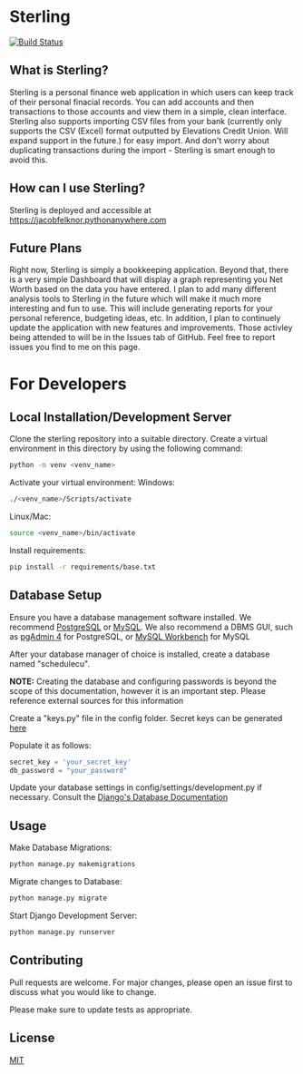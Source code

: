 # Sterling
[![Build Status](https://travis-ci.com/jacobfelknor/sterling.svg?branch=master)](https://travis-ci.com/jacobfelknor/sterling)

## What is Sterling?
Sterling is a personal finance web application in which users can keep track of their personal finacial records. You can add accounts and then transactions to those accounts and view them in a simple, clean interface. Sterling also supports importing CSV files from your bank (currently only supports the CSV (Excel) format outputted by Elevations Credit Union. Will expand support in the future.) for easy import. And don't worry about duplicating transactions during the import - Sterling is smart enough to avoid this.

## How can I use Sterling?
Sterling is deployed and accessible at https://jacobfelknor.pythonanywhere.com 

## Future Plans
Right now, Sterling is simply a bookkeeping application. Beyond that, there is a very simple Dashboard that will display a graph representing you Net Worth based on the data you have entered. I plan to add many different analysis tools to Sterling in the future which will make it much more interesting and fun to use. This will include generating reports for your personal reference, budgeting ideas, etc. In addition, I plan to continuely update the application with new features and improvements. Those activley being attended to will be in the Issues tab of GitHub. Feel free to report issues you find to me on this page. 

# For Developers
## Local Installation/Development Server

Clone the sterling repository into a suitable directory. Create a virtual environment in this directory by using the following command:
```bash
python -m venv <venv_name>
```

Activate your virtual environment:
Windows:
```bash
./<venv_name>/Scripts/activate
```
Linux/Mac:
```bash
source <venv_name>/bin/activate
```

Install requirements:
```bash
pip install -r requirements/base.txt
```

## Database Setup
Ensure you have a database management software installed. We recommend [PostgreSQL](https://www.postgresql.org/download/) or [MySQL](https://dev.mysql.com/downloads/).
We also recommend a DBMS GUI, such as [pgAdmin 4](https://www.pgadmin.org/download/) for PostgreSQL, or [MySQL Workbench](https://dev.mysql.com/downloads/) for MySQL

After your database manager of choice is installed, create a database named "schedulecu".

**NOTE:** Creating the database and configuring passwords is beyond the scope of this documentation, however it is an important step. Please reference external sources for this information

Create a "keys.py" file in the config folder. Secret keys can be generated [here](https://miniwebtool.com/django-secret-key-generator/) 

Populate it as follows:

```python
secret_key = 'your_secret_key'
db_password = "your_password"
```

Update your database settings in config/settings/development.py if necessary. Consult the [Django's Database Documentation](https://docs.djangoproject.com/en/2.2/ref/settings/#databases)

## Usage

Make Database Migrations:
```bash
python manage.py makemigrations
```

Migrate changes to Database:
```bash
python manage.py migrate
```

Start Django Development Server:
```bash
python manage.py runserver
```


## Contributing
Pull requests are welcome. For major changes, please open an issue first to discuss what you would like to change.

Please make sure to update tests as appropriate.

## License
[MIT](https://choosealicense.com/licenses/mit/)

